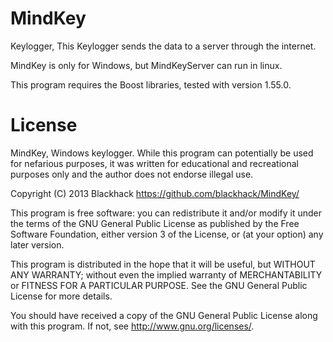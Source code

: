 MindKey
=======

Keylogger,
This Keylogger sends the data to a server through the internet.

MindKey is only for Windows, but MindKeyServer can run in linux.

This program requires the Boost libraries, tested with version 1.55.0.

License
=======
 MindKey, Windows keylogger. 
 While this program can potentially be used for nefarious purposes, 
 it was written for educational and recreational purposes only
 and the author does not endorse illegal use.

 Copyright (C) 2013 Blackhack <https://github.com/blackhack/MindKey/>

 This program is free software: you can redistribute it and/or modify
 it under the terms of the GNU General Public License as published by
 the Free Software Foundation, either version 3 of the License, or
 (at your option) any later version.

 This program is distributed in the hope that it will be useful,
 but WITHOUT ANY WARRANTY; without even the implied warranty of
 MERCHANTABILITY or FITNESS FOR A PARTICULAR PURPOSE.  See the
 GNU General Public License for more details.

 You should have received a copy of the GNU General Public License
 along with this program.  If not, see <http://www.gnu.org/licenses/>.
